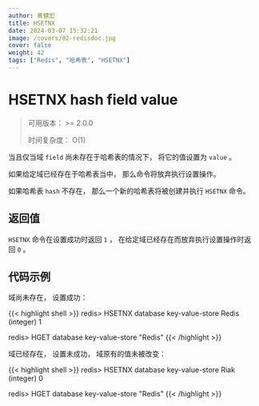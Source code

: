 ```yaml
---
author: 黄健宏
title: HSETNX
date: 2024-03-07 15:32:21
image: /covers/02-redisdoc.jpg
cover: false
weight: 42
tags: ["Redis", "哈希表", "HSETNX"]
---
```


# HSETNX hash field value

> 可用版本： >= 2.0.0
> 
> 时间复杂度： O(1)

当且仅当域 `field` 尚未存在于哈希表的情况下， 将它的值设置为 `value` 。

如果给定域已经存在于哈希表当中， 那么命令将放弃执行设置操作。

如果哈希表 `hash` 不存在， 那么一个新的哈希表将被创建并执行 `HSETNX` 命令。

## 返回值

`HSETNX` 命令在设置成功时返回 `1` ， 在给定域已经存在而放弃执行设置操作时返回 `0` 。

## 代码示例

域尚未存在， 设置成功：

{{< highlight shell >}}
redis> HSETNX database key-value-store Redis
(integer) 1

redis> HGET database key-value-store
"Redis"
{{< /highlight >}}

域已经存在， 设置未成功， 域原有的值未被改变：

{{< highlight shell >}}
redis> HSETNX database key-value-store Riak
(integer) 0

redis> HGET database key-value-store
"Redis"
{{< /highlight >}}